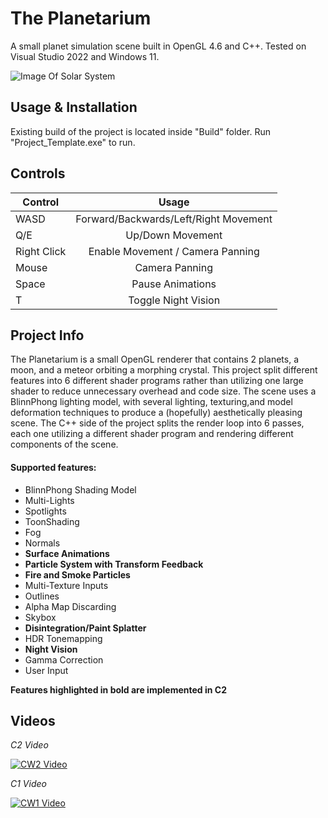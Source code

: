 # The Planetarium

A small planet simulation scene built in OpenGL 4.6 and C++. Tested on Visual Studio 2022 and Windows 11.

![Image Of Solar System](https://github.com/Hazno-dev/Planetarium/assets/62346467/6544d39a-9726-4a71-9f43-29198dff4997)

## Usage & Installation

Existing build of the project is located inside "Build" folder.
Run "Project_Template.exe" to run.

## Controls

| Control      | Usage          |
| ------------- |:-------------:| 
| WASD      | Forward/Backwards/Left/Right Movement | 
| Q/E      | Up/Down Movement      | 
| Right Click | Enable Movement / Camera Panning     |    
| Mouse | Camera Panning      |
| Space | Pause Animations      |
| T | Toggle Night Vision      |

## Project Info

The Planetarium is a small OpenGL renderer that contains 2 planets, a moon, and a meteor orbiting a morphing crystal. This project split different features into 6 different shader programs rather than utilizing one large shader to reduce unnecessary overhead and code size. The scene uses a BlinnPhong lighting model, with several lighting, texturing,and model deformation techniques to produce a (hopefully) aesthetically pleasing scene. The C++ side of the project splits the render loop into 6 passes, each one utilizing a different shader program and rendering different components of the scene.

#### Supported features:
- BlinnPhong Shading Model
- Multi-Lights
- Spotlights
- ToonShading
- Fog
- Normals
- **Surface Animations**
- **Particle System with Transform Feedback**
- **Fire and Smoke Particles**
- Multi-Texture Inputs
- Outlines
- Alpha Map Discarding
- Skybox
- **Disintegration/Paint Splatter**
- HDR Tonemapping
- **Night Vision**
- Gamma Correction
- User Input

**Features highlighted in bold are implemented in C2**

##


## Videos

*C2 Video*

[![CW2 Video](http://img.youtube.com/vi/7KogksYltOM/0.jpg)](http://www.youtube.com/watch?v=7KogksYltOM)

*C1 Video*

[![CW1 Video](http://img.youtube.com/vi/A1GKJZ3vU5Y/0.jpg)](http://www.youtube.com/watch?v=A1GKJZ3vU5Y)
